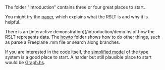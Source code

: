 The folder "introduction" contains three or four great places to start.

You might try the [paper](/introduction/the_rslt,_why_and_how/it.pdf), which explains what the RSLT is and why it is helpful.

There is an [interactive demonstration](/introduction/demo.hs  of how the RSLT represents data. The [howto](/howto) folder shows how to do other things, such as parse a Freeplane .mm file or search along branches.

If you are interested in the code itself, the [simplified model](/introduction/Minimal_Types.hs) of the type system is a good place to start. A harder but still plausible place to start would be [Graph.hs](/src/Dwt/Graph.hs).
